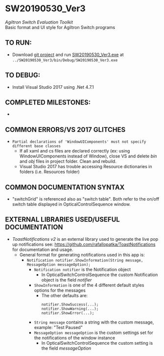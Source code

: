 # SW20190530_Ver3
*Agiltron Switch Evaluation Toolkit*  
Basic format and UI style for Agiltron Switch programs

## TO RUN:
- Download  <a href="https://github.com/MaeZhao/SW20190530_Ver3">git project</a> and run <a href="https://github.com/MaeZhao/SW20190530_Ver3/blob/Without_Diagrams/SW20190530_Ver3/bin/Debug/SW20190530_Ver3.exe">SW20190530_Ver3.exe</a> at ```../SW20190530_Ver3/bin/Debug/SW20190530_Ver3.exe```

## TO DEBUG:
- Install Visual Studio 2017 using .Net 4.7.1
## COMPLETED MILESTONES:
- 

## COMMON ERRORS/VS 2017 GLITCHES
- ``` Partial declarations of 'WindowUIComponents' must not specify different base classes ```  
  - If all xaml and cs files are declared correctly (ex: using WindowUIComponents instead of Window), close VS and delete _bin_ and _obj_ files in project folder. Clean and rebuild.  
  - Visual Studio 2017 has trouble accessing Resource dictionaries in folders (i.e. Resources folder)  
## COMMON DOCUMENTATION SYNTAX  
- "switchGrid" is referenced also as "switch table". Both refer to the on/off switch table displayed in OpticalControlSequence window.

## EXTERNAL LIBRARIES USED/USEFUL DOCUMENTATION  
- _ToastNotifications v2_ is an external library used to generate the live pop up notifications see: https://github.com/rafallopatka/ToastNotifications for documentation and usage.
  - General format for generating notifications used in this app is:
    - ``` Notification notifier.ShowInformation(String message, MessageOption messageOption); ```
	  - ``` Notification notifier ``` is the Notification object
	    - In OpticalSwitchControlSequence the custom Notification object is the field _notifier_
	  - ``` ShowInformation ``` is one of the 4 different default styles options for the messages
	    - The other defaults are:
		  ``` 
		  notifier.ShowSuccess(...);
		  notifier.ShowWarning(...);
		  notifier.ShowError(...);  
	  - ``` String message ``` contains a string with the custom message, example: "Test Paused"
	  - ``` MessageOption messageOption ``` is the custom settings set for the notifications of the window instance
	    - In OpticalSwitchControlSequence the custom setting is the field _messageOption_
